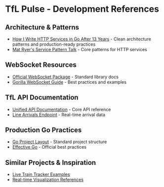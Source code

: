 # TfL Pulse - Development References

## Architecture & Patterns
- [How I Write HTTP Services in Go After 13 Years](https://grafana.com/blog/2024/02/09/how-i-write-http-services-in-go-after-13-years/) - Clean architecture patterns and production-ready practices
- [Mat Ryer's Service Pattern Talk](https://www.youtube.com/watch?v=rWBSMsLG8po) - Core patterns for HTTP services

## WebSocket Resources
- [Official WebSocket Package](https://pkg.go.dev/golang.org/x/net/websocket) - Standard library docs
- [Gorilla WebSocket Guide](https://github.com/gorilla/websocket/tree/main) - Best practices and examples

## TfL API Documentation
- [Unified API Documentation](https://api.tfl.gov.uk/) - Core API reference
- [Line Arrivals Endpoint](https://api.tfl.gov.uk/swagger/ui/index.html?url=/swagger/docs/v1#!/Line/Line_Arrivals) - Real-time arrival data

## Production Go Practices
- [Go Project Layout](https://github.com/golang-standards/project-layout) - Standard project structure
- [Effective Go](https://go.dev/doc/effective_go) - Official best practices

## Similar Projects & Inspiration
- [Live Train Tracker Examples]()
- [Real-time Visualization References]()